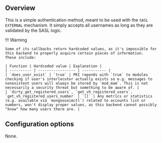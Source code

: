 ## Overview

This is a simple authentication method, meant to be used with the `SASL EXTERNAL` mechanism.
It simply accepts all usernames as long as they are validated by the SASL logic.

!!! Warning
    
    Some of its callbacks return hardcoded values, as it's impossible for this backend to properly acquire certain pieces of information.
    These include:
    
    | Function | Hardcoded value | Explanation |
    | ---------- | ----------------- | ----------- |
    | `does_user_exist` | `true` | PKI reponds with `true` to modules checking if user's interlocutor actually exists so e.g. messages to nonexistent users will always be stored by `mod_mam`. This is not necessarily a security threat but something to be aware of. |
    | `dirty_get_registered_users`, `get_vh_registered_users`, `get_vh_registered_users_number` | `[]` | Any metrics or statistics (e.g. available via `mongooseimctl`) related to accounts list or numbers, won't display proper values, as this backend cannot possibly "know" how many users there are. |

## Configuration options

None.
